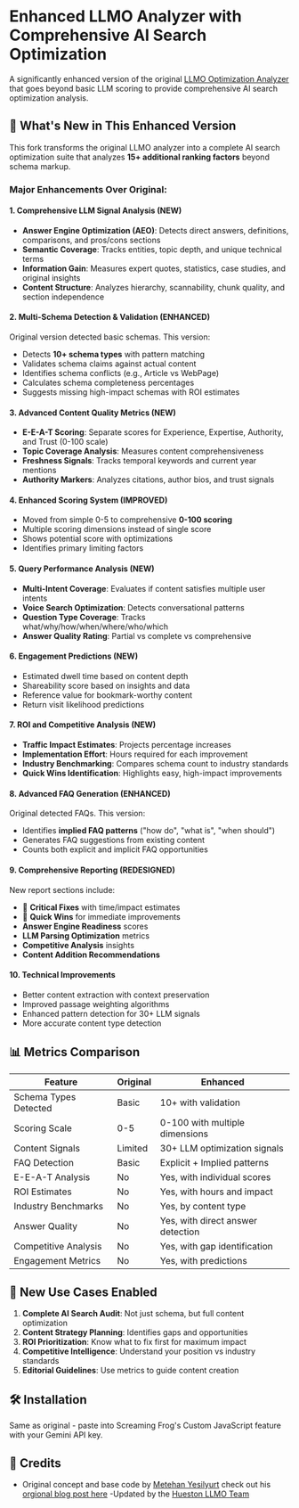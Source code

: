 # Enhanced LLMO Analyzer with Comprehensive AI Search Optimization

A significantly enhanced version of the original [LLMO Optimization Analyzer](https://github.com/metehan777/llmo-optimization-screaming-frog) that goes beyond basic LLM scoring to provide comprehensive AI search optimization analysis.

## 🚀 What's New in This Enhanced Version

This fork transforms the original LLMO analyzer into a complete AI search optimization suite that analyzes **15+ additional ranking factors** beyond schema markup.

### Major Enhancements Over Original:

#### 1. **Comprehensive LLM Signal Analysis** (NEW)
- **Answer Engine Optimization (AEO)**: Detects direct answers, definitions, comparisons, and pros/cons sections
- **Semantic Coverage**: Tracks entities, topic depth, and unique technical terms
- **Information Gain**: Measures expert quotes, statistics, case studies, and original insights
- **Content Structure**: Analyzes hierarchy, scannability, chunk quality, and section independence

#### 2. **Multi-Schema Detection & Validation** (ENHANCED)
Original version detected basic schemas. This version:
- Detects **10+ schema types** with pattern matching
- Validates schema claims against actual content
- Identifies schema conflicts (e.g., Article vs WebPage)
- Calculates schema completeness percentages
- Suggests missing high-impact schemas with ROI estimates

#### 3. **Advanced Content Quality Metrics** (NEW)
- **E-E-A-T Scoring**: Separate scores for Experience, Expertise, Authority, and Trust (0-100 scale)
- **Topic Coverage Analysis**: Measures content comprehensiveness
- **Freshness Signals**: Tracks temporal keywords and current year mentions
- **Authority Markers**: Analyzes citations, author bios, and trust signals

#### 4. **Enhanced Scoring System** (IMPROVED)
- Moved from simple 0-5 to comprehensive **0-100 scoring**
- Multiple scoring dimensions instead of single score
- Shows potential score with optimizations
- Identifies primary limiting factors

#### 5. **Query Performance Analysis** (NEW)
- **Multi-Intent Coverage**: Evaluates if content satisfies multiple user intents
- **Voice Search Optimization**: Detects conversational patterns
- **Question Type Coverage**: Tracks what/why/how/when/where/who/which
- **Answer Quality Rating**: Partial vs complete vs comprehensive

#### 6. **Engagement Predictions** (NEW)
- Estimated dwell time based on content depth
- Shareability score based on insights and data
- Reference value for bookmark-worthy content
- Return visit likelihood predictions

#### 7. **ROI and Competitive Analysis** (NEW)
- **Traffic Impact Estimates**: Projects percentage increases
- **Implementation Effort**: Hours required for each improvement
- **Industry Benchmarking**: Compares schema count to industry standards
- **Quick Wins Identification**: Highlights easy, high-impact improvements

#### 8. **Advanced FAQ Generation** (ENHANCED)
Original detected FAQs. This version:
- Identifies **implied FAQ patterns** ("how do", "what is", "when should")
- Generates FAQ suggestions from existing content
- Counts both explicit and implicit FAQ opportunities

#### 9. **Comprehensive Reporting** (REDESIGNED)
New report sections include:
- 🚨 **Critical Fixes** with time/impact estimates
- 🎯 **Quick Wins** for immediate improvements
- **Answer Engine Readiness** scores
- **LLM Parsing Optimization** metrics
- **Competitive Analysis** insights
- **Content Addition Recommendations**

#### 10. **Technical Improvements**
- Better content extraction with context preservation
- Improved passage weighting algorithms
- Enhanced pattern detection for 30+ LLM signals
- More accurate content type detection

## 📊 Metrics Comparison

| Feature | Original | Enhanced |
|---------|----------|----------|
| Schema Types Detected | Basic | 10+ with validation |
| Scoring Scale | 0-5 | 0-100 with multiple dimensions |
| Content Signals | Limited | 30+ LLM optimization signals |
| FAQ Detection | Basic | Explicit + Implied patterns |
| E-E-A-T Analysis | No | Yes, with individual scores |
| ROI Estimates | No | Yes, with hours and impact |
| Industry Benchmarks | No | Yes, by content type |
| Answer Quality | No | Yes, with direct answer detection |
| Competitive Analysis | No | Yes, with gap identification |
| Engagement Metrics | No | Yes, with predictions |

## 🎯 New Use Cases Enabled

1. **Complete AI Search Audit**: Not just schema, but full content optimization
2. **Content Strategy Planning**: Identifies gaps and opportunities
3. **ROI Prioritization**: Know what to fix first for maximum impact
4. **Competitive Intelligence**: Understand your position vs industry standards
5. **Editorial Guidelines**: Use metrics to guide content creation

## 🛠️ Installation

Same as original - paste into Screaming Frog's Custom JavaScript feature with your Gemini API key.

## 📝 Credits

- Original concept and base code by [Metehan Yesilyurt](https://github.com/metehan777) check out his [orgional blog post here](https://metehan.ai/blog/llm-optimization-analyzer-screaming-frog/)
-Updated by the [Hueston LLMO Team](https://hueston.co)

